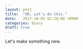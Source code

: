 ```yaml
---
layout: post
title:  "OK, Let's do this."
date:   2017-10-05 02:28:00 +0900
categories: Diary
draft: true
---
```

Let's make something new.
